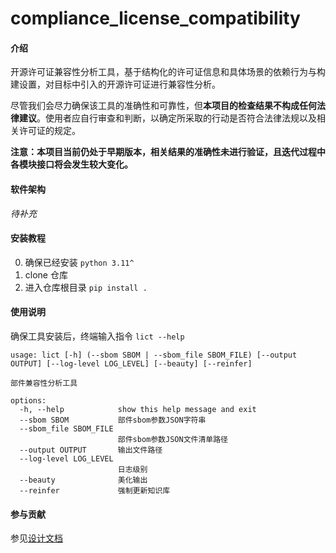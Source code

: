# compliance_license_compatibility

#### 介绍

开源许可证兼容性分析工具，基于结构化的许可证信息和具体场景的依赖行为与构建设置，对目标中引入的开源许可证进行兼容性分析。

尽管我们会尽力确保该工具的准确性和可靠性，但**本项目的检查结果不构成任何法律建议**。使用者应自行审查和判断，以确定所采取的行动是否符合法律法规以及相关许可证的规定。

**注意：本项目当前仍处于早期版本，相关结果的准确性未进行验证，且迭代过程中各模块接口将会发生较大变化。**

#### 软件架构

*待补充*

#### 安装教程

0. 确保已经安装 `python 3.11^`
1. clone 仓库
2. 进入仓库根目录 `pip install .`

#### 使用说明

确保工具安装后，终端输入指令 `lict --help`

```shell
usage: lict [-h] (--sbom SBOM | --sbom_file SBOM_FILE) [--output OUTPUT] [--log-level LOG_LEVEL] [--beauty] [--reinfer]

部件兼容性分析工具

options:
  -h, --help            show this help message and exit
  --sbom SBOM           部件sbom参数JSON字符串
  --sbom_file SBOM_FILE
                        部件sbom参数JSON文件清单路径
  --output OUTPUT       输出文件路径
  --log-level LOG_LEVEL
                        日志级别
  --beauty              美化输出
  --reinfer             强制更新知识库
```

#### 参与贡献

参见[设计文档](doc/设计文档.md#开发手册)

